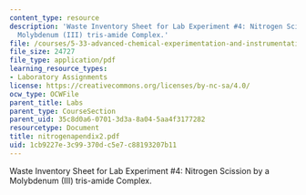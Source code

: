 ```yaml
---
content_type: resource
description: 'Waste Inventory Sheet for Lab Experiment #4: Nitrogen Scission by a
  Molybdenum (III) tris-amide Complex.'
file: /courses/5-33-advanced-chemical-experimentation-and-instrumentation-fall-2007/1cb9227e3c99370dc5e7c88193207b11_nitrogenapendix2.pdf
file_size: 24727
file_type: application/pdf
learning_resource_types:
- Laboratory Assignments
license: https://creativecommons.org/licenses/by-nc-sa/4.0/
ocw_type: OCWFile
parent_title: Labs
parent_type: CourseSection
parent_uid: 35c8d0a6-0701-3d3a-8a04-5aa4f3177282
resourcetype: Document
title: nitrogenapendix2.pdf
uid: 1cb9227e-3c99-370d-c5e7-c88193207b11
---
```

Waste Inventory Sheet for Lab Experiment #4: Nitrogen Scission by a Molybdenum (III) tris-amide Complex.